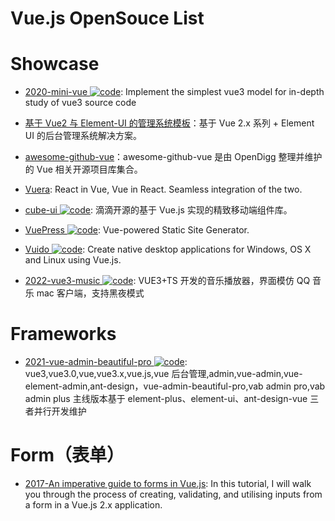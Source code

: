 # Vue.js OpenSouce List

# Showcase

- [2020-mini-vue ![code](https://martrix-usa.oss-accelerate.aliyuncs.com/logo/code.svg)](https://github.com/cuixiaorui/mini-vue): Implement the simplest vue3 model for in-depth study of vue3 source code

- [基于 Vue2 与 Element-UI 的管理系统模板](https://github.com/lin-xin/manage-system)：基于 Vue 2.x 系列 + Element UI 的后台管理系统解决方案。

- [awesome-github-vue](https://github.com/opendigg/awesome-github-vue)：awesome-github-vue 是由 OpenDigg 整理并维护的 Vue 相关开源项目库集合。

- [Vuera](https://parg.co/UmA): React in Vue, Vue in React. Seamless integration of the two.

- [cube-ui ![code](https://martrix-usa.oss-accelerate.aliyuncs.com/logo/code.svg)](https://didi.github.io/cube-ui/#/zh-CN): 滴滴开源的基于 Vue.js 实现的精致移动端组件库。

- [VuePress ![code](https://martrix-usa.oss-accelerate.aliyuncs.com/logo/code.svg)](https://vuepress.vuejs.org/): Vue-powered Static Site Generator.

- [Vuido ![code](https://martrix-usa.oss-accelerate.aliyuncs.com/logo/code.svg)](https://github.com/mimecorg/vuido): Create native desktop applications for Windows, OS X and Linux using Vue.js.

- [2022-vue3-music ![code](https://martrix-usa.oss-accelerate.aliyuncs.com/logo/code.svg)](https://github.com/SmallRuralDog/vue3-music): VUE3+TS 开发的音乐播放器，界面模仿 QQ 音乐 mac 客户端，支持黑夜模式

# Frameworks

- [2021-vue-admin-beautiful-pro ![code](https://martrix-usa.oss-accelerate.aliyuncs.com/logo/code.svg)](https://github.com/chuzhixin/vue-admin-beautiful-pro): vue3,vue3.0,vue,vue3.x,vue.js,vue 后台管理,admin,vue-admin,vue-element-admin,ant-design，vue-admin-beautiful-pro,vab admin pro,vab admin plus 主线版本基于 element-plus、element-ui、ant-design-vue 三者并行开发维护

# Form（表单）

- [2017-An imperative guide to forms in Vue.js](https://parg.co/UGT): In this tutorial, I will walk you through the process of creating, validating, and utilising inputs from a form in a Vue.js 2.x application.
